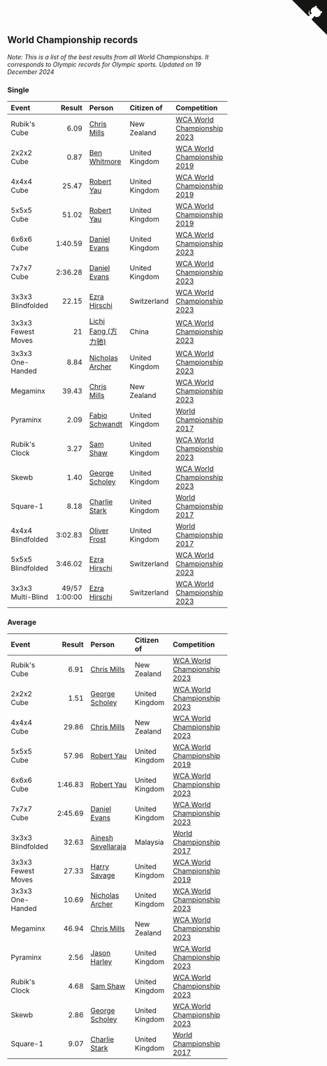 ## World Championship records

*Note: This is a list of the best results from all World Championships. It corresponds to Olympic records for Olympic sports.*
*Updated on 19 December 2024*


### Single

| Event | Result | Person | Citizen of | Competition |
| :--- | ---: | :--- | :--- | :--- |
| Rubik's Cube | 6.09 | [Chris Mills](https://www.worldcubeassociation.org/persons/2014MILL04) | New Zealand | [WCA World Championship 2023](https://www.worldcubeassociation.org/competitions/WC2023) |
| 2x2x2 Cube | 0.87 | [Ben Whitmore](https://www.worldcubeassociation.org/persons/2009WHIT01) | United Kingdom | [WCA World Championship 2019](https://www.worldcubeassociation.org/competitions/WC2019) |
| 4x4x4 Cube | 25.47 | [Robert Yau](https://www.worldcubeassociation.org/persons/2009YAUR01) | United Kingdom | [WCA World Championship 2019](https://www.worldcubeassociation.org/competitions/WC2019) |
| 5x5x5 Cube | 51.02 | [Robert Yau](https://www.worldcubeassociation.org/persons/2009YAUR01) | United Kingdom | [WCA World Championship 2019](https://www.worldcubeassociation.org/competitions/WC2019) |
| 6x6x6 Cube | 1:40.59 | [Daniel Evans](https://www.worldcubeassociation.org/persons/2016EVAN06) | United Kingdom | [WCA World Championship 2023](https://www.worldcubeassociation.org/competitions/WC2023) |
| 7x7x7 Cube | 2:36.28 | [Daniel Evans](https://www.worldcubeassociation.org/persons/2016EVAN06) | United Kingdom | [WCA World Championship 2023](https://www.worldcubeassociation.org/competitions/WC2023) |
| 3x3x3 Blindfolded | 22.15 | [Ezra Hirschi](https://www.worldcubeassociation.org/persons/2019HIRS01) | Switzerland | [WCA World Championship 2023](https://www.worldcubeassociation.org/competitions/WC2023) |
| 3x3x3 Fewest Moves | 21 | [Lichi Fang (方力驰)](https://www.worldcubeassociation.org/persons/2018FANG03) | China | [WCA World Championship 2023](https://www.worldcubeassociation.org/competitions/WC2023) |
| 3x3x3 One-Handed | 8.84 | [Nicholas Archer](https://www.worldcubeassociation.org/persons/2020ARCH01) | United Kingdom | [WCA World Championship 2023](https://www.worldcubeassociation.org/competitions/WC2023) |
| Megaminx | 39.43 | [Chris Mills](https://www.worldcubeassociation.org/persons/2014MILL04) | New Zealand | [WCA World Championship 2023](https://www.worldcubeassociation.org/competitions/WC2023) |
| Pyraminx | 2.09 | [Fabio Schwandt](https://www.worldcubeassociation.org/persons/2014SCHW02) | United Kingdom | [World Championship 2017](https://www.worldcubeassociation.org/competitions/WC2017) |
| Rubik's Clock | 3.27 | [Sam Shaw](https://www.worldcubeassociation.org/persons/2016SHAW02) | United Kingdom | [WCA World Championship 2023](https://www.worldcubeassociation.org/competitions/WC2023) |
| Skewb | 1.40 | [George Scholey](https://www.worldcubeassociation.org/persons/2015SCHO05) | United Kingdom | [WCA World Championship 2023](https://www.worldcubeassociation.org/competitions/WC2023) |
| Square-1 | 8.18 | [Charlie Stark](https://www.worldcubeassociation.org/persons/2014STAR05) | United Kingdom | [World Championship 2017](https://www.worldcubeassociation.org/competitions/WC2017) |
| 4x4x4 Blindfolded | 3:02.83 | [Oliver Frost](https://www.worldcubeassociation.org/persons/2012FROS01) | United Kingdom | [World Championship 2017](https://www.worldcubeassociation.org/competitions/WC2017) |
| 5x5x5 Blindfolded | 3:46.02 | [Ezra Hirschi](https://www.worldcubeassociation.org/persons/2019HIRS01) | Switzerland | [WCA World Championship 2023](https://www.worldcubeassociation.org/competitions/WC2023) |
| 3x3x3 Multi-Blind | 49/57 1:00:00 | [Ezra Hirschi](https://www.worldcubeassociation.org/persons/2019HIRS01) | Switzerland | [WCA World Championship 2023](https://www.worldcubeassociation.org/competitions/WC2023) |

### Average

| Event | Result | Person | Citizen of | Competition |
| :--- | ---: | :--- | :--- | :--- |
| Rubik's Cube | 6.91 | [Chris Mills](https://www.worldcubeassociation.org/persons/2014MILL04) | New Zealand | [WCA World Championship 2023](https://www.worldcubeassociation.org/competitions/WC2023) |
| 2x2x2 Cube | 1.51 | [George Scholey](https://www.worldcubeassociation.org/persons/2015SCHO05) | United Kingdom | [WCA World Championship 2023](https://www.worldcubeassociation.org/competitions/WC2023) |
| 4x4x4 Cube | 29.86 | [Chris Mills](https://www.worldcubeassociation.org/persons/2014MILL04) | New Zealand | [WCA World Championship 2023](https://www.worldcubeassociation.org/competitions/WC2023) |
| 5x5x5 Cube | 57.96 | [Robert Yau](https://www.worldcubeassociation.org/persons/2009YAUR01) | United Kingdom | [WCA World Championship 2019](https://www.worldcubeassociation.org/competitions/WC2019) |
| 6x6x6 Cube | 1:46.83 | [Robert Yau](https://www.worldcubeassociation.org/persons/2009YAUR01) | United Kingdom | [WCA World Championship 2023](https://www.worldcubeassociation.org/competitions/WC2023) |
| 7x7x7 Cube | 2:45.69 | [Daniel Evans](https://www.worldcubeassociation.org/persons/2016EVAN06) | United Kingdom | [WCA World Championship 2023](https://www.worldcubeassociation.org/competitions/WC2023) |
| 3x3x3 Blindfolded | 32.63 | [Ainesh Sevellaraja](https://www.worldcubeassociation.org/persons/2012SEVE01) | Malaysia | [World Championship 2017](https://www.worldcubeassociation.org/competitions/WC2017) |
| 3x3x3 Fewest Moves | 27.33 | [Harry Savage](https://www.worldcubeassociation.org/persons/2013SAVA01) | United Kingdom | [WCA World Championship 2019](https://www.worldcubeassociation.org/competitions/WC2019) |
| 3x3x3 One-Handed | 10.69 | [Nicholas Archer](https://www.worldcubeassociation.org/persons/2020ARCH01) | United Kingdom | [WCA World Championship 2023](https://www.worldcubeassociation.org/competitions/WC2023) |
| Megaminx | 46.94 | [Chris Mills](https://www.worldcubeassociation.org/persons/2014MILL04) | New Zealand | [WCA World Championship 2023](https://www.worldcubeassociation.org/competitions/WC2023) |
| Pyraminx | 2.56 | [Jason Harley](https://www.worldcubeassociation.org/persons/2016HARL01) | United Kingdom | [WCA World Championship 2023](https://www.worldcubeassociation.org/competitions/WC2023) |
| Rubik's Clock | 4.68 | [Sam Shaw](https://www.worldcubeassociation.org/persons/2016SHAW02) | United Kingdom | [WCA World Championship 2023](https://www.worldcubeassociation.org/competitions/WC2023) |
| Skewb | 2.86 | [George Scholey](https://www.worldcubeassociation.org/persons/2015SCHO05) | United Kingdom | [WCA World Championship 2023](https://www.worldcubeassociation.org/competitions/WC2023) |
| Square-1 | 9.07 | [Charlie Stark](https://www.worldcubeassociation.org/persons/2014STAR05) | United Kingdom | [World Championship 2017](https://www.worldcubeassociation.org/competitions/WC2017) |


<a href="https://github.com/simonkellly/wca_statistics_uk" class="github-corner" aria-label="View source on Github"><svg width="80" height="80" viewBox="0 0 250 250" style="fill:#151513; color:#fff; position: absolute; top: 0; border: 0; right: 0;" aria-hidden="true"><path d="M0,0 L115,115 L130,115 L142,142 L250,250 L250,0 Z"></path><path d="M128.3,109.0 C113.8,99.7 119.0,89.6 119.0,89.6 C122.0,82.7 120.5,78.6 120.5,78.6 C119.2,72.0 123.4,76.3 123.4,76.3 C127.3,80.9 125.5,87.3 125.5,87.3 C122.9,97.6 130.6,101.9 134.4,103.2" fill="currentColor" style="transform-origin: 130px 106px;" class="octo-arm"></path><path d="M115.0,115.0 C114.9,115.1 118.7,116.5 119.8,115.4 L133.7,101.6 C136.9,99.2 139.9,98.4 142.2,98.6 C133.8,88.0 127.5,74.4 143.8,58.0 C148.5,53.4 154.0,51.2 159.7,51.0 C160.3,49.4 163.2,43.6 171.4,40.1 C171.4,40.1 176.1,42.5 178.8,56.2 C183.1,58.6 187.2,61.8 190.9,65.4 C194.5,69.0 197.7,73.2 200.1,77.6 C213.8,80.2 216.3,84.9 216.3,84.9 C212.7,93.1 206.9,96.0 205.4,96.6 C205.1,102.4 203.0,107.8 198.3,112.5 C181.9,128.9 168.3,122.5 157.7,114.1 C157.9,116.9 156.7,120.9 152.7,124.9 L141.0,136.5 C139.8,137.7 141.6,141.9 141.8,141.8 Z" fill="currentColor" class="octo-body"></path></svg></a><style>.github-corner:hover .octo-arm{animation:octocat-wave 560ms ease-in-out}@keyframes octocat-wave{0%,100%{transform:rotate(0)}20%,60%{transform:rotate(-25deg)}40%,80%{transform:rotate(10deg)}}@media (max-width:500px){.github-corner:hover .octo-arm{animation:none}.github-corner .octo-arm{animation:octocat-wave 560ms ease-in-out}}</style>
